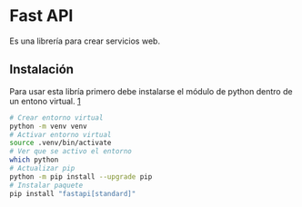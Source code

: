 # Fast API

Es una librería para crear servicios web.

## Instalación

Para usar esta libría primero debe instalarse el módulo de python dentro de un entono virtual. [1]

```sh
# Crear entorno virtual
python -m venv venv
# Activar entorno virtual
source .venv/bin/activate
# Ver que se activo el entorno
which python
# Actualizar pip
python -m pip install --upgrade pip
# Instalar paquete
pip install "fastapi[standard]"
```

<!-- Referencias -->

[1]: <https://fastapi.tiangolo.com/#installation> "Instalación FastAPI"
